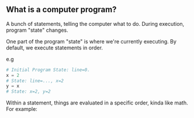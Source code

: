 ## What is a computer program?

A bunch of statements, telling the computer what to do.
During execution, program "state" changes.

One part of the program "state" is where we're currently executing.
By default, we execute statements in order.

e.g

```python
# Initial Program State: line=0.
x = 2
# State: line=..., x=2
y = x
# State: x=2, y=2
```

Within a statement, things are evaluated in a specific order, kinda like math.
For example: 
